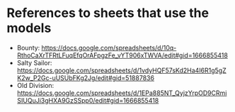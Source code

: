 # References to sheets that use the models
- Bounty: https://docs.google.com/spreadsheets/d/10q-RthoCaXrTFRtLFuqEfqOrAFpgzFe_vYT906xTWVA/edit#gid=1666855418
- Salty Sailor: https://docs.google.com/spreadsheets/d/1vdyHQF57sKd2Ha4I6R1g5gZK2w_P2Gc-uUSUbFKg2Jg/edit#gid=51887836
- Old Division: https://docs.google.com/spreadsheets/d/1EPa885NT_QyjzYrpOD9CRmiSIUQuJi3gHXA9GzSSpp0/edit#gid=1666855418

